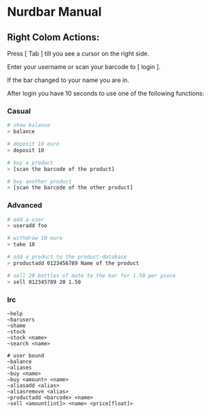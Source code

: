 # Nurdbar Manual

## Right Colom Actions:  
Press [ Tab ] till you see a cursor on the right side.

Enter your username or scan your barcode to [ login ].

If the bar changed to your name you are in.

After login you have 10 seconds to use one of the following functions:

### Casual
`````bash
# show balance
> balance

# deposit 10 euro
> deposit 10

# buy a product
> [scan the barcode of the product]

# buy another product
> [scan the barcode of the other product]
`````

### Advanced
`````bash
# add a user
> useradd foo

# withdraw 10 euro
> take 10

# add a product to the product-database
> productadd 0123456789 Name of the product

# sell 20 bottles of mate to the bar for 1.50 per piece
> sell 012345789 20 1.50
`````

### Irc
`````text
~help
~barusers
~shame
~stock
~stock <name>
~search <name>

# user bound
~balance
~aliases
~buy <name>
~buy <amount> <name>
~aliasadd <alias>
~aliasremove <alias>
~productadd <barcode> <name>
~sell <amount[int]> <name> <price[float]>
`````
